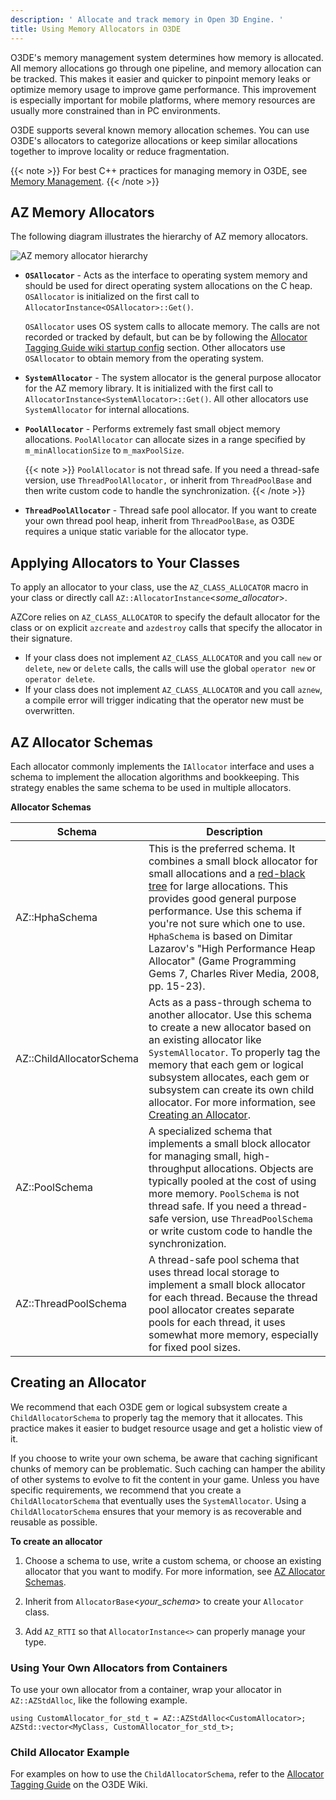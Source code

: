 ```yaml
---
description: ' Allocate and track memory in Open 3D Engine. '
title: Using Memory Allocators in O3DE
---
```


O3DE's memory management system determines how memory is allocated. All memory allocations go through one pipeline, and memory allocation can be tracked. This makes it easier and quicker to pinpoint memory leaks or optimize memory usage to improve game performance. This improvement is especially important for mobile platforms, where memory resources are usually more constrained than in PC environments.

O3DE supports several known memory allocation schemes. You can use O3DE's allocators to categorize allocations or keep similar allocations together to improve locality or reduce fragmentation.

{{< note >}}
For best C++ practices for managing memory in O3DE, see [Memory Management](/docs/user-guide/programming/memory-management).
{{< /note >}}

## AZ Memory Allocators 

The following diagram illustrates the hierarchy of AZ memory allocators.


![AZ memory allocator hierarchy](/images/user-guide/programming/memory/memory-allocators.svg)

+ **`OSAllocator`** - Acts as the interface to operating system memory and should be used for direct operating system allocations on the C heap. `OSAllocator` is initialized on the first call to `AllocatorInstance<OSAllocator>::Get()`.

  `OSAllocator` uses OS system calls to allocate memory. The calls are not recorded or tracked by default, but can be by following the [Allocator Tagging Guide wiki startup config](https://github.com/o3de/o3de/wiki/Allocator-Tagging-Guide#startupcfg) section. Other allocators use `OSAllocator` to obtain memory from the operating system. 
+ **`SystemAllocator`** - The system allocator is the general purpose allocator for the AZ memory library. It is initialized with the first call to `AllocatorInstance<SystemAllocator>::Get()`. All other allocators use `SystemAllocator` for internal allocations.
+ **`PoolAllocator`** - Performs extremely fast small object memory allocations. `PoolAllocator` can allocate sizes in a range specified by `m_minAllocationSize` to `m_maxPoolSize`.

    {{< note >}}
`PoolAllocator` is not thread safe. If you need a thread-safe version, use `ThreadPoolAllocator,` or inherit from `ThreadPoolBase` and then write custom code to handle the synchronization.
{{< /note >}}

+ **`ThreadPoolAllocator`** - Thread safe pool allocator. If you want to create your own thread pool heap, inherit from `ThreadPoolBase`, as O3DE requires a unique static variable for the allocator type.

## Applying Allocators to Your Classes 

To apply an allocator to your class, use the `AZ_CLASS_ALLOCATOR` macro in your class or directly call `AZ::AllocatorInstance`<*some\_allocator*>.

AZCore relies on `AZ_CLASS_ALLOCATOR` to specify the default allocator for the class or on explicit `azcreate` and `azdestroy` calls that specify the allocator in their signature.
+ If your class does not implement `AZ_CLASS_ALLOCATOR` and you call `new` or `delete`, `new` or `delete` calls, the calls will use the global `operator new` or `operator delete`.
+ If your class does not implement `AZ_CLASS_ALLOCATOR` and you call `aznew`, a compile error will trigger indicating that the operator new must be overwritten.

## AZ Allocator Schemas 

Each allocator commonly implements the `IAllocator` interface and uses a schema to implement the allocation algorithms and bookkeeping. This strategy enables the same schema to be used in multiple allocators.


**Allocator Schemas**

| Schema | Description |
| --- | --- |
| AZ::HphaSchema |  This is the preferred schema. It combines a small block allocator for small allocations and a [red-black tree](https://en.wikipedia.org/wiki/Red-black_tree) for large allocations. This provides good general purpose performance. Use this schema if you're not sure which one to use.  `HphaSchema` is based on Dimitar Lazarov's "High Performance Heap Allocator" (Game Programming Gems 7, Charles River Media, 2008, pp. 15-23).   |
| AZ::ChildAllocatorSchema |  Acts as a pass-through schema to another allocator. Use this schema to create a new allocator based on an existing allocator like `SystemAllocator`. To properly tag the memory that each gem or logical subsystem allocates, each gem or subsystem can create its own child allocator. For more information, see [Creating an Allocator](#memory-allocators-creating-an-allocator).  |
| AZ::PoolSchema |  A specialized schema that implements a small block allocator for managing small, high-throughput allocations. Objects are typically pooled at the cost of using more memory.  `PoolSchema` is not thread safe. If you need a thread-safe version, use `ThreadPoolSchema` or write custom code to handle the synchronization.   |
| AZ::ThreadPoolSchema |  A thread-safe pool schema that uses thread local storage to implement a small block allocator for each thread.  Because the thread pool allocator creates separate pools for each thread, it uses somewhat more memory, especially for fixed pool sizes.   |

## Creating an Allocator 

We recommend that each O3DE gem or logical subsystem create a `ChildAllocatorSchema` to properly tag the memory that it allocates. This practice makes it easier to budget resource usage and get a holistic view of it.

If you choose to write your own schema, be aware that caching significant chunks of memory can be problematic. Such caching can hamper the ability of other systems to evolve to fit the content in your game. Unless you have specific requirements, we recommend that you create a `ChildAllocatorSchema` that eventually uses the `SystemAllocator`. Using a `ChildAllocatorSchema` ensures that your memory is as recoverable and reusable as possible.

**To create an allocator**

1. Choose a schema to use, write a custom schema, or choose an existing allocator that you want to modify. For more information, see [AZ Allocator Schemas](#allocator-schemas).

1. Inherit from `AllocatorBase`<*your\_schema*> to create your `Allocator` class.

1. Add `AZ_RTTI` so that `AllocatorInstance<>` can properly manage your type.

### Using Your Own Allocators from Containers 

To use your own allocator from a container, wrap your allocator in `AZ::AZStdAlloc`, like the following example.

```
using CustomAllocator_for_std_t = AZ::AZStdAlloc<CustomAllocator>;
AZStd::vector<MyClass, CustomAllocator_for_std_t>;
```

### Child Allocator Example 

 For examples on how to use the `ChildAllocatorSchema`, refer to the [Allocator Tagging Guide](https://github.com/o3de/o3de/wiki/Allocator-Tagging-Guide) on the O3DE Wiki.

